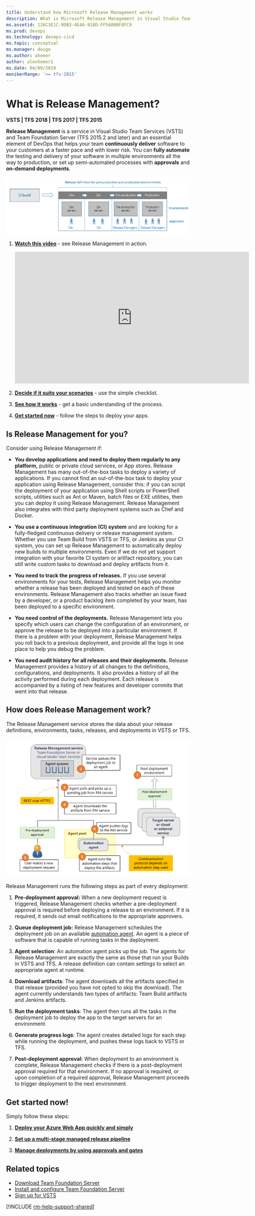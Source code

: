 ```yaml
---
title: Understand how Microsoft Release Management works
description: What is Microsoft Release Management in Visual Studio Team Services (VSTS) and Team Foundation Server (TFS)
ms.assetid: 126C3E1C-9DB3-4E46-918D-FF5600BF8FC9
ms.prod: devops
ms.technology: devops-cicd
ms.topic: conceptual
ms.manager: douge
ms.author: ahomer
author: alexhomer1
ms.date: 04/09/2018
monikerRange: '>= tfs-2015'
---
```


# What is Release Management?

**VSTS | TFS 2018 | TFS 2017 | TFS 2015**

**Release Management** is a service in Visual Studio Team Services (VSTS)
and Team Foundation Server (TFS 2015.2 and later) and an essential
element of DevOps that helps your team **continuously deliver** software
to your customers at a faster pace and with lower risk.
You can **fully automate** the testing and delivery of your software
in multiple environments all the way to production, or set up
semi-automated processes with **approvals** and **on-demand deployments**.

![A release definition defines the environments for deploment](_img/what-is-release-management/understand-rm-01.1.png)

1. **[Watch this video](https://www.youtube.com/embed/zSPuRXTeZW8)** - see Release Management in action.

   <iframe width="640" height="360" src="https://www.youtube.com/embed/zSPuRXTeZW8" frameborder="0" allowfullscreen="true"></iframe><p />

1. **[Decide if it suits your scenarios](#isitforyou)** - use the simple checklist.

1. **[See how it works](#howrmworks)** - get a basic understanding of the process.

1. **[Get started now](#getstartednow)** - follow the steps to deploy your apps.

<a name="isitforyou"></a>
## Is Release Management for you?

Consider using Release Management if:

* **You develop applications and need to deploy them regularly to any platform,**
  public or private cloud services, or App stores. Release Management
  has many out-of-the-box tasks to deploy a variety of applications. If
  you cannot find an out-of-the-box task to deploy your application
  using Release Management, consider this: if you can script the
  deployment of your application using Shell scripts or PowerShell scripts,
  utilities such as Ant or Maven, batch files or EXE utilities, then
  you can deploy it using Release Management. Release
  Management also integrates with third party deployment systems
  such as Chef and Docker.

* **You use a continuous integration (CI) system**
  and are looking for a fully-fledged continuous delivery or release
  management system. Whether you use Team Build from VSTS or TFS, or
  Jenkins as your CI system, you can set up Release Management to
  automatically deploy new builds to multiple environments. Even if
  we do not yet support integration with your favorite CI system or artifact
  repository, you can still write custom tasks to download and
  deploy artifacts from it.

* **You need to track the progress of releases.**
  If you use several environments for your tests, Release Management
  helps you monitor whether a release has been deployed and tested on each
  of these environments. Release Management also tracks whether an issue fixed
  by a developer, or a product backlog item completed by your team, has
  been deployed to a specific environment.

* **You need control of the deployments.**
  Release Management lets you specify which users can change the
  configuration of an environment, or approve the release to be
  deployed into a particular environment. If there is a problem with
  your deployment, Release Management helps you roll back to a previous
  deployment, and provide all the logs in one place to help you debug the
  problem.

* **You need audit history for all releases and their deployments.**
  Release Management provides a history of all changes to the definitions,
  configurations, and deployments. It also provides a history of all the
  activity performed during each deployment. Each release is accompanied
  by a listing of new features and developer commits that went into that
  release.

<a name="howrmworks"></a>
## How does Release Management work?

The Release Management service stores the data about your release definitions,
environments, tasks, releases, and deployments in VSTS or TFS.

![Release management components](_img/what-is-release-management/understand-rm-05.png)

Release Management runs the following steps as part of every deployment:

1. **Pre-deployment approval:** When a new deployment request is triggered,
   Release Management checks whether a pre-deployment approval is required
   before deploying a release to an environment. If it is required, it sends
   out email notifications to the appropriate approvers.

1. **Queue deployment job:** Release Management schedules the deployment job on
   an available [automation agent](../agents/agents.md). An agent is a piece
   of software that is capable of running tasks in the deployment.

1. **Agent selection**: An automation agent picks up the job.
   The agents for Release Management are exactly the same as those that run your
   Builds in VSTS and TFS. A release definition can
   contain settings to select an appropriate agent at runtime.

1. **Download artifacts**: The agent downloads all the artifacts specified
   in that release (provided you have not opted to skip the download). The
   agent currently understands two types of artifacts: Team Build artifacts
   and Jenkins artifacts.

1. **Run the deployment tasks**: The agent then runs all the tasks in the
   deployment job to deploy the app to the target servers for an environment.

1. **Generate progress logs**: The agent creates detailed logs for each
   step while running the deployment, and pushes these logs back to VSTS
   or TFS.

1. **Post-deployment approval:** When deployment to an environment is complete,
   Release Management checks if there is a post-deployment approval required
   for that environment. If no approval is required, or upon completion of
   a required approval, Release Management proceeds to trigger deployment to
   the next environment.

<a name="getstartednow"></a>
## Get started now!

Simply follow these steps:

1. **[Deploy your Azure Web App quickly and simply](../apps/cd/azure/aspnet-core-to-azure-webapp.md)**

1. **[Set up a multi-stage managed release pipeline](../actions/define-multistage-release-process.md)**
    
1. **[Manage deployments by using approvals and gates](../actions/deploy-using-approvals.md)**

## Related topics

* [Download Team Foundation Server](https://www.visualstudio.com/products/tfs-overview-vs)
* [Install and configure Team Foundation Server](../../tfs-server/install/get-started.md)
* [Sign up for VSTS](https://www.visualstudio.com/products/visual-studio-team-services-vs)

[!INCLUDE [rm-help-support-shared](../_shared/rm-help-support-shared.md)]

